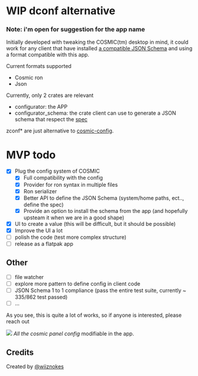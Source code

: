 # WIP dconf alternative

### Note: i'm open for suggestion for the app name

Initially developed with tweaking the COSMIC(tm) desktop in mind, it could work for any client that have installed [a compatible JSON Schema](./SPEC.md) and using a format compatible with this app.

Current formats supported

- Cosmic ron
- Json

Currently, only 2 crates are relevant

- configurator: the APP
- configurator_schema: the crate client can use to generate a JSON schema that respect the [spec](./SPEC.md)

zconf\* are just alternative to [cosmic-config](https://github.com/pop-os/libcosmic/tree/master/cosmic-config).

# MVP todo

- [x] Plug the config system of COSMIC
  - [x] Full compatibility with the config
  - [x] Provider for ron syntax in multiple files
  - [x] Ron serializer
  - [x] Better API to define the JSON Schema (system/home paths, ect.., define the spec)
  - [x] Provide an option to install the schema from the app (and hopefully upsteam it when we are in a good shape)
- [x] UI to create a value (this will be difficult, but it should be possible)
- [x] Improve the UI a lot
- [ ] polish the code (test more complex structure)
- [ ] release as a flatpak app

## Other

- [ ] file watcher
- [ ] explore more pattern to define config in client code
- [ ] JSON Schema 1 to 1 compliance (pass the entire test suite, currently ~ 335/862 test passed)
- [ ] ...

As you see, this is quite a lot of works, so if anyone is interested, please reach out

![](./res/screenshots/cosmic-panel-compat.png)
_All the cosmic panel config_ modifiable in the app.

## Credits

Created by [@wiiznokes](https://github.com/wiiznokes)
